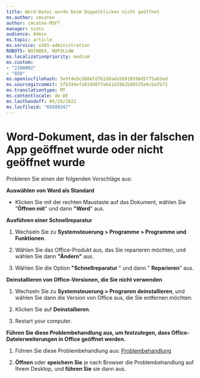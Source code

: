 ```yaml
---
title: Word-Datei wurde beim Doppelklicken nicht geöffnet
ms.author: cmcatee
author: cmcatee-MSFT
manager: scotv
audience: Admin
ms.topic: article
ms.service: o365-administration
ROBOTS: NOINDEX, NOFOLLOW
ms.localizationpriority: medium
ms.custom:
- "2100002"
- "850"
ms.openlocfilehash: 5e9f4e9cd886fd762ddada56910598d5775a63ed
ms.sourcegitcommit: 5fb344efe019d0f7e641a59b2bd0535e6cbafb72
ms.translationtype: MT
ms.contentlocale: de-DE
ms.lasthandoff: 06/29/2022
ms.locfileid: "66509347"
---
```

# <a name="word-document-opened-in-the-wrong-app-or-didnt-open"></a>Word-Dokument, das in der falschen App geöffnet wurde oder nicht geöffnet wurde

Probieren Sie einen der folgenden Vorschläge aus:

**Auswählen von Word als Standard**

- Klicken Sie mit der rechten Maustaste auf das Dokument, wählen Sie "**Öffnen mit**" und dann **"Word**" aus.

**Ausführen einer Schnellreparatur**

1. Wechseln Sie zu **Systemsteuerung > Programme > Programme und Funktionen**.

2. Wählen Sie das Office-Produkt aus, das Sie reparieren möchten, und wählen Sie dann **"Ändern"** aus.

3. Wählen Sie die Option **"Schnellreparatur** " und dann " **Reparieren**" aus.

**Deinstallieren von Office-Versionen, die Sie nicht verwenden**

1. Wechseln Sie zu **Systemsteuerung > Programm deinstallieren**, und wählen Sie dann die Version von Office aus, die Sie entfernen möchten.

2. Klicken Sie auf **Deinstallieren**.

3. Restart your computer.

**Führen Sie diese Problembehandlung aus, um festzulegen, dass Office-Dateierweiterungen in Office geöffnet werden.**

1. Führen Sie diese Problembehandlung aus: [Problembehandlung](https://www.microsoft.com/download/details.aspx?id=55948)

2. **Öffnen** oder **speichern Sie** je nach Browser die Problembehandlung auf Ihrem Desktop, und **führen Sie** sie dann aus.
